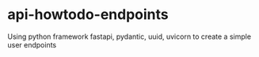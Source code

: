# api-howtodo-endpoints
Using python framework fastapi, pydantic, uuid, uvicorn to create a simple user endpoints
